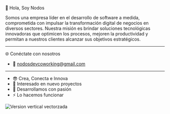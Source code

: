 👋 Hola, Soy Nodos

Somos una empresa líder en el desarrollo de software a medida, comprometida con impulsar la transformación digital de negocios en diversos sectores. Nuestra misión es brindar soluciones tecnológicas innovadoras que optimicen los procesos, mejoren la productividad y permitan a nuestros clientes alcanzar sus objetivos estratégicos.

---

🌐 Conéctate con nosotros
- :email:  nodosdevcoworking@gmail.com

---

-  :sunglasses: Crea, Conecta e Innova
- 👀 Interesado en nuevo proyectos
- 💞️ Desarrollamos con pasión 
- ⚡ Lo hacemos funcionar

<!---
nodosdev01/nodosdev01 is a ✨ special ✨ repository because its `README.md` (this file) appears on your GitHub profile.
You can click the Preview link to take a look at your changes.
--->


![Version vertical vectorzada](https://github.com/user-attachments/assets/9238e1e8-f636-46e2-adc3-5a946a75375f)


